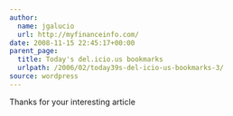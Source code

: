 ```yaml
---
author:
  name: jgalucio
  url: http://myfinanceinfo.com/
date: 2008-11-15 22:45:17+00:00
parent_page:
  title: Today's del.icio.us bookmarks
  urlpath: /2006/02/today39s-del-icio-us-bookmarks-3/
source: wordpress
---
```


Thanks for your interesting article